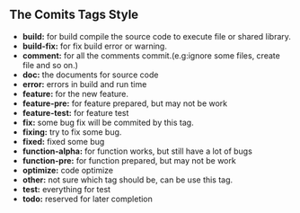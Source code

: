 
## The Comits Tags Style
- **build:** for build compile the source code to execute file or shared library.
- **build-fix:** for fix build error or warning.
- **comment:** for all the comments commit.(e.g:ignore some files, create file and so on.)
- **doc:** the documents for source code
- **error:** errors in build and run time
- **feature:** for the new feature.
- **feature-pre:** for feature prepared, but may not be work
- **feature-test:** for feature test
- **fix:** some bug fix will be commited by this tag.
- **fixing:** try to fix some bug.
- **fixed:** fixed some bug
- **function-alpha:** for function works, but still have a lot of bugs
- **function-pre:** for function prepared, but may not be work
- **optimize:** code optimize
- **other:** not sure which tag should be, can be use this tag.
- **test:** everything for test
- **todo:** reserved for later completion
